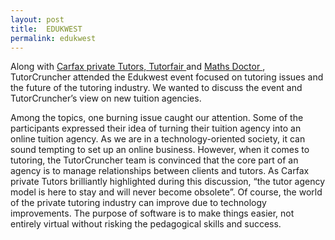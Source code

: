 ```yaml
---
layout: post
title:  EDUKWEST
permalink: edukwest
---
```

Along with [ Carfax private Tutors, ](http://www.carfax-tutors.com/en/blog) [
Tutorfair ](https://www.tutorfair.com/) and [ Maths Doctor
](http://www.mathsdoctor.co.uk/) , TutorCruncher attended the Edukwest event
focused on tutoring issues and the future of the tutoring industry. We wanted
to discuss the event and TutorCruncher’s view on new tuition agencies.

Among the topics, one burning issue caught our attention. Some of the
participants expressed their idea of turning their tuition agency into an
online tuition agency. As we are in a technology-oriented society, it can
sound tempting to set up an online business. However, when it comes to
tutoring, the TutorCruncher team is convinced that the core part of an agency
is to manage relationships between clients and tutors. As Carfax private
Tutors brilliantly highlighted during this discussion, “the tutor agency model
is here to stay and will never become obsolete”. Of course, the world of the
private tutoring industry can improve due to technology improvements. The
purpose of software is to make things easier, not entirely virtual without
risking the pedagogical skills and success.

